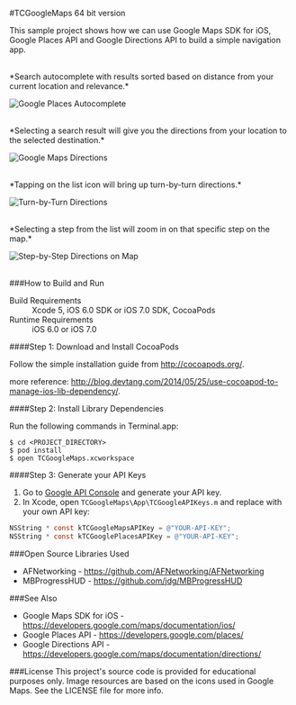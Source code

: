 #TCGoogleMaps 64 bit version

This sample project shows how we can use Google Maps SDK for iOS, Google Places API  and Google Directions API to build a simple navigation app.

<br>
*Search autocomplete with results sorted based on distance from your current location and relevance.*

![Google Places Autocomplete](http://tclee.github.io/TCGoogleMaps/images/screenshot-1.png "Google Places Autocomplete")

<br>
*Selecting a search result will give you the directions from your location to the selected destination.*  

![Google Maps Directions](http://tclee.github.io/TCGoogleMaps/images/screenshot-2.png "Google Maps Directions")

<br>
*Tapping on the list icon will bring up turn-by-turn directions.*

![Turn-by-Turn Directions](http://tclee.github.io/TCGoogleMaps/images/screenshot-3.png "Turn-by-Turn Directions")

<br>
*Selecting a step from the list will zoom in on that specific step on the map.*

![Step-by-Step Directions on Map](http://tclee.github.io/TCGoogleMaps/images/screenshot-4.png "Step-by-Step Directions on Map")

<br>
###How to Build and Run
<dl>
  <dt>Build Requirements</dt>
  <dd>Xcode 5, iOS 6.0 SDK or iOS 7.0 SDK, CocoaPods</dd>
  <dt>Runtime Requirements</dt>
  <dd>iOS 6.0 or iOS 7.0</dd>
</dl>

####Step 1: Download and Install CocoaPods

Follow the simple installation guide from <http://cocoapods.org/>.

more reference: <http://blog.devtang.com/2014/05/25/use-cocoapod-to-manage-ios-lib-dependency/>.

####Step 2: Install Library Dependencies

Run the following commands in Terminal.app:  
```
$ cd <PROJECT_DIRECTORY>
$ pod install  
$ open TCGoogleMaps.xcworkspace
```

####Step 3: Generate your API Keys

1. Go to [Google API Console](https://code.google.com/apis/console/) and generate your API key.
2. In Xcode, open `TCGoogleMaps\App\TCGoogleAPIKeys.m` and replace with your own API key:
  
  ```Objective-C
  NSString * const kTCGoogleMapsAPIKey = @"YOUR-API-KEY";
  NSString * const kTCGooglePlacesAPIKey = @"YOUR-API-KEY";
  ```

###Open Source Libraries Used
* AFNetworking - <https://github.com/AFNetworking/AFNetworking>
* MBProgressHUD - <https://github.com/jdg/MBProgressHUD>

###See Also
* Google Maps SDK for iOS - <https://developers.google.com/maps/documentation/ios/>
* Google Places API - <https://developers.google.com/places/>
* Google Directions API - <https://developers.google.com/maps/documentation/directions/>

###License
This project's source code is provided for educational purposes only. Image resources are based on the icons used in Google Maps. See the LICENSE file for more info.
